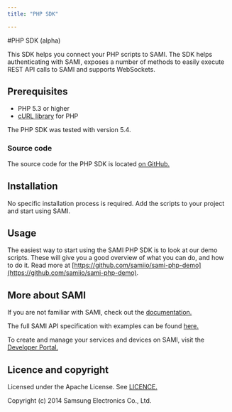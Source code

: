 ```yaml
---
title: "PHP SDK"

---
```


#PHP SDK (alpha)

This SDK helps you connect your PHP scripts to SAMI. The SDK helps authenticating with SAMI, exposes a number of methods to easily execute REST API calls to SAMI and supports WebSockets.

## Prerequisites

- PHP 5.3 or higher
- [cURL library](http://php.net/manual/en/book.curl.php) for PHP

The PHP SDK was tested with version 5.4.

### Source code

The source code for the PHP SDK is located [on GitHub.](https://github.com/samiio/sami-php)

## Installation

No specific installation process is required. Add the scripts to your project and start using SAMI.

## Usage

The easiest way to start using the SAMI PHP SDK is to look at our demo scripts. These will give you a good overview of what you can do, and how to do it. Read more at [https://github.com/samiio/sami-php-demo](https://github.com/samiio/sami-php-demo).

## More about SAMI

If you are not familiar with SAMI, check out the [documentation.](/sami/sami-documentation/)

The full SAMI API specification with examples can be found [here.](/sami/api-spec.html)

To create and manage your services and devices on SAMI, visit the [Developer Portal.](http://devportal.samsungsami.io)

## Licence and copyright

Licensed under the Apache License. See [LICENCE.](https://github.com/samiio/sami-php/blob/master/LICENSE)

Copyright (c) 2014 Samsung Electronics Co., Ltd.